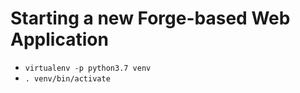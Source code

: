 # Starting a new Forge-based Web Application

- `virtualenv -p python3.7 venv`
- `. venv/bin/activate`
